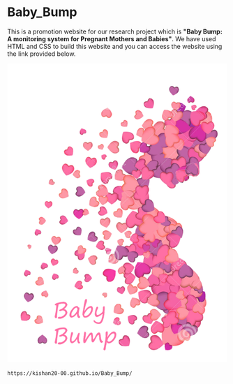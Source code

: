 # Baby_Bump

This is a promotion website for our research project which is <b>"Baby Bump: A monitoring system for Pregnant Mothers and Babies"</b>. We have used HTML and CSS to build this website and you can access the website using the link provided below.

![Alt Text](https://github.com/kishan20-00/Baby_Bump/blob/main/Picture1.png)

    https://kishan20-00.github.io/Baby_Bump/
